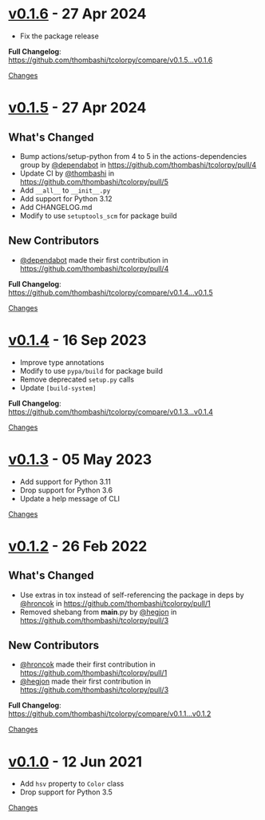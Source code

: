 <a name="v0.1.6"></a>
# [v0.1.6](https://github.com/thombashi/tcolorpy/releases/tag/v0.1.6) - 27 Apr 2024

* Fix the package release

**Full Changelog**: https://github.com/thombashi/tcolorpy/compare/v0.1.5...v0.1.6

[Changes][v0.1.6]


<a name="v0.1.5"></a>
# [v0.1.5](https://github.com/thombashi/tcolorpy/releases/tag/v0.1.5) - 27 Apr 2024

## What's Changed
* Bump actions/setup-python from 4 to 5 in the actions-dependencies group by [@dependabot](https://github.com/dependabot) in https://github.com/thombashi/tcolorpy/pull/4
* Update CI by [@thombashi](https://github.com/thombashi) in https://github.com/thombashi/tcolorpy/pull/5
* Add `__all__` to `__init__.py`
* Add support for Python 3.12
* Add CHANGELOG.md
* Modify to use `setuptools_scm` for package build

## New Contributors
* [@dependabot](https://github.com/dependabot) made their first contribution in https://github.com/thombashi/tcolorpy/pull/4

**Full Changelog**: https://github.com/thombashi/tcolorpy/compare/v0.1.4...v0.1.5

[Changes][v0.1.5]


<a name="v0.1.4"></a>
# [v0.1.4](https://github.com/thombashi/tcolorpy/releases/tag/v0.1.4) - 16 Sep 2023

- Improve type annotations
- Modify to use `pypa/build` for package build
- Remove deprecated `setup.py` calls
- Update `[build-system]`

**Full Changelog**: https://github.com/thombashi/tcolorpy/compare/v0.1.3...v0.1.4

[Changes][v0.1.4]


<a name="v0.1.3"></a>
# [v0.1.3](https://github.com/thombashi/tcolorpy/releases/tag/v0.1.3) - 05 May 2023

- Add support for Python 3.11
- Drop support for Python 3.6
- Update a help message of CLI


[Changes][v0.1.3]


<a name="v0.1.2"></a>
# [v0.1.2](https://github.com/thombashi/tcolorpy/releases/tag/v0.1.2) - 26 Feb 2022

## What's Changed
* Use extras in tox instead of self-referencing the package in deps by [@hroncok](https://github.com/hroncok) in https://github.com/thombashi/tcolorpy/pull/1
* Removed shebang from __main__.py by [@hegjon](https://github.com/hegjon) in https://github.com/thombashi/tcolorpy/pull/3

## New Contributors
* [@hroncok](https://github.com/hroncok) made their first contribution in https://github.com/thombashi/tcolorpy/pull/1
* [@hegjon](https://github.com/hegjon) made their first contribution in https://github.com/thombashi/tcolorpy/pull/3

**Full Changelog**: https://github.com/thombashi/tcolorpy/compare/v0.1.1...v0.1.2

[Changes][v0.1.2]


<a name="v0.1.0"></a>
# [v0.1.0](https://github.com/thombashi/tcolorpy/releases/tag/v0.1.0) - 12 Jun 2021

- Add `hsv` property to `Color` class
- Drop support for Python 3.5


[Changes][v0.1.0]


[v0.1.6]: https://github.com/thombashi/tcolorpy/compare/v0.1.5...v0.1.6
[v0.1.5]: https://github.com/thombashi/tcolorpy/compare/v0.1.4...v0.1.5
[v0.1.4]: https://github.com/thombashi/tcolorpy/compare/v0.1.3...v0.1.4
[v0.1.3]: https://github.com/thombashi/tcolorpy/compare/v0.1.2...v0.1.3
[v0.1.2]: https://github.com/thombashi/tcolorpy/compare/v0.1.0...v0.1.2
[v0.1.0]: https://github.com/thombashi/tcolorpy/tree/v0.1.0

<!-- Generated by https://github.com/rhysd/changelog-from-release v3.7.2 -->
